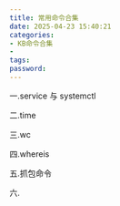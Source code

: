 ```yaml
---
title: 常用命令合集
date: 2025-04-23 15:40:21 
categories: 
- KB命令合集
- 
tags: 
password:
---
```


一.service 与 systemctl

二.time

三.wc

四.whereis

五.抓包命令

六.

